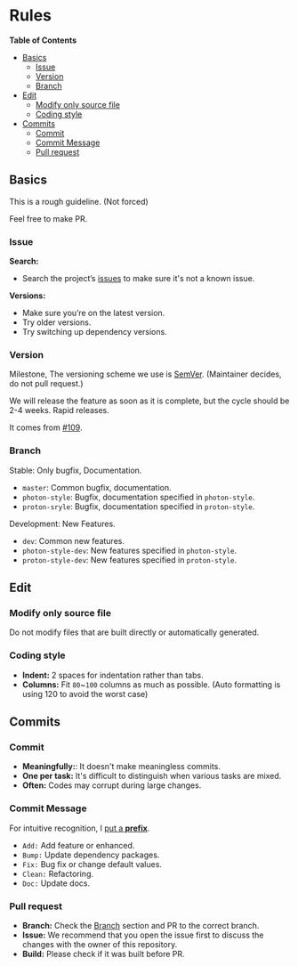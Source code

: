 # Rules

<!-- markdown-toc start - Don't edit this section. Run M-x markdown-toc-refresh-toc -->
**Table of Contents**

- [Basics](#basics)
  * [Issue](#issue)
  * [Version](#version)
  * [Branch](#branch)
- [Edit](#edit)
  * [Modify only source file](#modify-only-source-file)
  * [Coding style](#coding-style)
- [Commits](#commits)
  * [Commit](#commit)
  * [Commit Message](#commit-message)
  * [Pull request](#pull-request)

<!-- markdown-toc end -->

## Basics
This is a rough guideline. (Not forced)

Feel free to make PR.

### Issue

**Search:**
- Search the project’s [issues](https://github.com/black7375/Firefox-UI-Fix/issues) to make sure it's not a known issue.

**Versions:**
- Make sure you’re on the latest version.
- Try older versions.
- Try switching up dependency versions.

### Version

Milestone, The versioning scheme we use is [SemVer](https://semver.org/). (Maintainer decides, do not pull request.)

We will release the feature as soon as it is complete, but the cycle should be 2-4 weeks.
Rapid releases.

It comes from [#109](https://github.com/black7375/Firefox-UI-Fix/issues/109#issuecomment-873313945).

### Branch

Stable: Only bugfix, Documentation.
- `master`: Common bugfix, documentation.
- `photon-style`: Bugfix, documentation specified in `photon-style`.
- `proton-sryle`: Bugfix, documentation specified in `proton-style`.

Development: New Features.
- `dev`: Common new features.
- `photon-style-dev`: New features specified in `photon-style`.
- `proton-style-dev`: New features specified in `proton-style`.

## Edit
### Modify only source file

Do not modify files that are built directly or automatically generated.

### Coding style

- **Indent:** 2 spaces for indentation rather than tabs.
- **Columns:** Fit `80`~`100` columns as much as possible. (Auto formatting is using 120 to avoid the worst case)

## Commits
### Commit

- **Meaningfully:**: It doesn't make meaningless commits.
- **One per task:** It's difficult to distinguish when various tasks are mixed.
- **Often:** Codes may corrupt during large changes.

### Commit Message

For intuitive recognition, I [put a **prefix**](https://github.com/black7375/Firefox-UI-Fix/commits/master).
- `Add:` Add feature or enhanced.
- `Bump:` Update dependency packages.
- `Fix:` Bug fix or change default values.
- `Clean:` Refactoring.
- `Doc:` Update docs.

### Pull request

- **Branch:** Check the [Branch](#branch) section and PR to the correct branch.
- **Issue:** We recommend that you open the issue first to discuss the changes with the owner of this repository.
- **Build:** Please check if it was built before PR.
